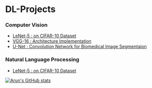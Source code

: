 # DL-Projects

### Computer Vision

* [LeNet-5 : on CIFAR-10 Dataset](https://github.com/ArunPalaniappan/DL-Projects/tree/main/CV/LeNet-5)
* [VGG-16 : Architecture Implementation](https://github.com/ArunPalaniappan/DL-Projects/tree/main/CV/VGG-16)
* [U-Net : Convolution Network for Biomedical Image Segmentaion](https://github.com/ArunPalaniappan/DL-Projects/tree/main/CV/U-Net)

### Natural Language Processing

* [LeNet-5 : on CIFAR-10 Dataset](https://github.com/ArunPalaniappan/DL-Projects/tree/main/NLP/Bi-LSTM)
  
  
  
[![Arun's GitHub stats](https://github-readme-stats.vercel.app/api?username=ArunPalaniappan&show_icons=true&theme=tokyonight&count_private=true&hide=stars,prs,issues,contribs)](https://github.com/ArunPalaniappan/github-readme-stats)
